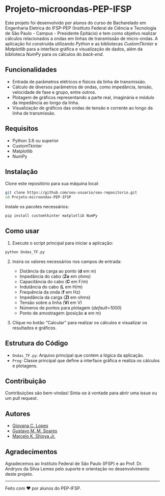 # Projeto-microondas-PEP-IFSP

Este projeto foi desenvolvido por alunos do curso de Bacharelado em Engenharia Eletrica do IFSP-PEP (Instituto Federal de Ciência e Tecnologia de São Paulo - Campus - Presidente Epitácio) e tem como objetivo realizar cálculos relacionados a ondas em linhas de transmissão de micro-ondas. A aplicação foi construída utilizando _Python_ e as bibliotecas _CustomTkinter_ e _Matplotlib_ para a interface gráfica e visualização de dados, além da biblioteca _NumPy_ para os cálculos do _back-end_.

## Funcionalidades

- Entrada de parâmetros elétricos e físicos da linha de transmissão.
- Cálculo de diversos parâmetros de ondas, como impedância, tensão, velocidade de fase e grupo, entre outros.
- Plotagem de gráficos representando a parte real, imaginária e módulo da impedância ao longo da linha.
- Visualização de gráficos das ondas de tensão e corrente ao longo da linha de transmissão.

## Requisitos

- Python 3.6 ou superior
- CustomTkinter
- Matplotlib
- NumPy

## Instalação

Clone este repositório para sua máquina local:

```bash
git clone https://github.com/seu-usuario/seu-repositorio.git
cd Projeto-microondas-PEP-IFSP
```

Instale os pacotes necessários:

```bash
pip install customtkinter matplotlib NumPy
```

## Como usar

1. Execute o script principal para iniciar a aplicação:

```bash
python Ondas_TF.py
```

2. Insira os valores necessários nos campos de entrada:
    - Distância da carga ao ponto (**d** em m)
    - Impedância do cabo (**Zo** em ohms)
    - Capacitância do cabo (**C** em F/m)
    - Indutância do cabo (**L** em H/m)
    - Frequência da onda (**f** em Hz)
    - Impedância da carga (**Zl** em ohms)
    - Tensão sobre a linha (**Vi** em V)
    - Números de pontos para plotagem (_default=1000_)
    - Ponto de amostragem (posição **x** em m)

3. Clique no botão "Calcular" para realizar os cálculos e visualizar os resultados e gráficos.

## Estrutura do Código

- `Ondas_TF.py`: Arquivo principal que contém a lógica da aplicação.
- `Prog`: Classe principal que define a interface gráfica e realiza os cálculos e plotagens.

## Contribuição

Contribuições são bem-vindas! Sinta-se à vontade para abrir uma issue ou um pull request.

## Autores

- [Giovana C. Lopes](https://github.com/SraAmontillado)
- [Gustavo M. M. Soares](https://github.com/MoratoZ)
- [Marcelo K. Shioya Jr.](https://github.com/markazushi)

## Agradecimentos

Agradecemos ao Instituto Federal de São Paulo (IFSP) e ao Prof. Dr. Andryos da Silva Lemes pelo suporte e orientação no desenvolvimento deste projeto.

---

Feito com ❤️ por alunos do PEP-IFSP.
